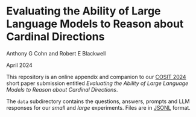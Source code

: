 # Evaluating the Ability of Large Language Models to Reason about Cardinal Directions

Anthony G Cohn and Robert E Blackwell

April 2024

This repository is an online appendix and companion to our [COSIT
2024](https://cosit.ca/) short paper submission entitled
_Evaluating the Ability of Large Language Models to Reason about Cardinal Directions_.

The `data` subdirectory contains the questions, answers, prompts and
LLM responses for our _small_ and _large_ experiments. Files are in
[JSONL](https://jsonlines.org/) format.

